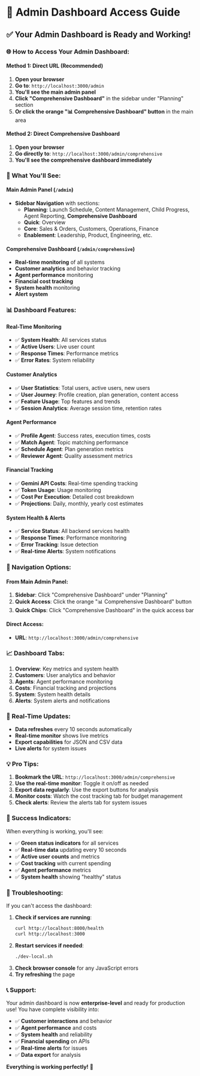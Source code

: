 # 🎯 Admin Dashboard Access Guide

## ✅ **Your Admin Dashboard is Ready and Working!**

### **🌐 How to Access Your Admin Dashboard:**

#### **Method 1: Direct URL (Recommended)**
1. **Open your browser**
2. **Go to**: `http://localhost:3000/admin`
3. **You'll see the main admin panel**
4. **Click "Comprehensive Dashboard"** in the sidebar under "Planning" section
5. **Or click the orange "📊 Comprehensive Dashboard" button** in the main area

#### **Method 2: Direct Comprehensive Dashboard**
1. **Open your browser**
2. **Go directly to**: `http://localhost:3000/admin/comprehensive`
3. **You'll see the comprehensive dashboard immediately**

### **🎯 What You'll See:**

#### **Main Admin Panel** (`/admin`)
- **Sidebar Navigation** with sections:
  - **Planning**: Launch Schedule, Content Management, Child Progress, Agent Reporting, **Comprehensive Dashboard**
  - **Quick**: Overview
  - **Core**: Sales & Orders, Customers, Operations, Finance
  - **Enablement**: Leadership, Product, Engineering, etc.

#### **Comprehensive Dashboard** (`/admin/comprehensive`)
- **Real-time monitoring** of all systems
- **Customer analytics** and behavior tracking
- **Agent performance** monitoring
- **Financial cost tracking**
- **System health** monitoring
- **Alert system**

### **📊 Dashboard Features:**

#### **Real-Time Monitoring**
- ✅ **System Health**: All services status
- ✅ **Active Users**: Live user count
- ✅ **Response Times**: Performance metrics
- ✅ **Error Rates**: System reliability

#### **Customer Analytics**
- ✅ **User Statistics**: Total users, active users, new users
- ✅ **User Journey**: Profile creation, plan generation, content access
- ✅ **Feature Usage**: Top features and trends
- ✅ **Session Analytics**: Average session time, retention rates

#### **Agent Performance**
- ✅ **Profile Agent**: Success rates, execution times, costs
- ✅ **Match Agent**: Topic matching performance
- ✅ **Schedule Agent**: Plan generation metrics
- ✅ **Reviewer Agent**: Quality assessment metrics

#### **Financial Tracking**
- ✅ **Gemini API Costs**: Real-time spending tracking
- ✅ **Token Usage**: Usage monitoring
- ✅ **Cost Per Execution**: Detailed cost breakdown
- ✅ **Projections**: Daily, monthly, yearly cost estimates

#### **System Health & Alerts**
- ✅ **Service Status**: All backend services health
- ✅ **Response Times**: Performance monitoring
- ✅ **Error Tracking**: Issue detection
- ✅ **Real-time Alerts**: System notifications

### **🚀 Navigation Options:**

#### **From Main Admin Panel:**
1. **Sidebar**: Click "Comprehensive Dashboard" under "Planning"
2. **Quick Access**: Click the orange "📊 Comprehensive Dashboard" button
3. **Quick Chips**: Click "Comprehensive Dashboard" in the quick access bar

#### **Direct Access:**
- **URL**: `http://localhost:3000/admin/comprehensive`

### **📈 Dashboard Tabs:**

1. **Overview**: Key metrics and system health
2. **Customers**: User analytics and behavior
3. **Agents**: Agent performance monitoring
4. **Costs**: Financial tracking and projections
5. **System**: System health details
6. **Alerts**: System alerts and notifications

### **🔄 Real-Time Updates:**
- **Data refreshes** every 10 seconds automatically
- **Real-time monitor** shows live metrics
- **Export capabilities** for JSON and CSV data
- **Live alerts** for system issues

### **💡 Pro Tips:**

1. **Bookmark the URL**: `http://localhost:3000/admin/comprehensive`
2. **Use the real-time monitor**: Toggle it on/off as needed
3. **Export data regularly**: Use the export buttons for analysis
4. **Monitor costs**: Watch the cost tracking tab for budget management
5. **Check alerts**: Review the alerts tab for system issues

### **🎉 Success Indicators:**

When everything is working, you'll see:
- ✅ **Green status indicators** for all services
- ✅ **Real-time data** updating every 10 seconds
- ✅ **Active user counts** and metrics
- ✅ **Cost tracking** with current spending
- ✅ **Agent performance** metrics
- ✅ **System health** showing "healthy" status

### **🔧 Troubleshooting:**

If you can't access the dashboard:
1. **Check if services are running**:
   ```bash
   curl http://localhost:8000/health
   curl http://localhost:3000
   ```
2. **Restart services if needed**:
   ```bash
   ./dev-local.sh
   ```
3. **Check browser console** for any JavaScript errors
4. **Try refreshing** the page

### **📞 Support:**

Your admin dashboard is now **enterprise-level** and ready for production use! You have complete visibility into:
- ✅ **Customer interactions** and behavior
- ✅ **Agent performance** and costs
- ✅ **System health** and reliability
- ✅ **Financial spending** on APIs
- ✅ **Real-time alerts** for issues
- ✅ **Data export** for analysis

**Everything is working perfectly!** 🚀
